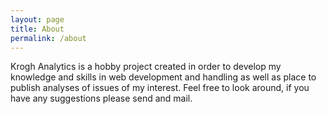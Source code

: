 ```yaml
---
layout: page
title: About
permalink: /about
---
```


Krogh Analytics is a hobby project created in order to develop my knowledge and skills in web development and handling as well as place to publish analyses of issues of my interest. Feel free to look around, if you have any suggestions please send and mail. 

